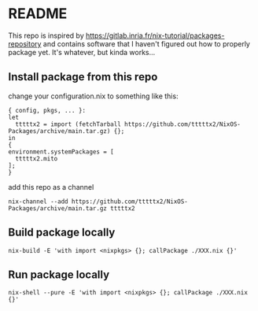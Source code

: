 # README
This repo is inspired by https://gitlab.inria.fr/nix-tutorial/packages-repository and contains software that I haven't figured out how to properly package yet. It's whatever, but kinda works...


## Install package from this repo
change your configuration.nix to something like this:
```
{ config, pkgs, ... }:
let
  tttttx2 = import (fetchTarball https://github.com/tttttx2/NixOS-Packages/archive/main.tar.gz) {};
in
{
environment.systemPackages = [
  tttttx2.mito
];
}
```
add this repo as a channel
```
nix-channel --add https://github.com/tttttx2/NixOS-Packages/archive/main.tar.gz tttttx2
```

## Build package locally
```
nix-build -E 'with import <nixpkgs> {}; callPackage ./XXX.nix {}'
```

## Run package locally
```
nix-shell --pure -E 'with import <nixpkgs> {}; callPackage ./XXX.nix {}'
```

